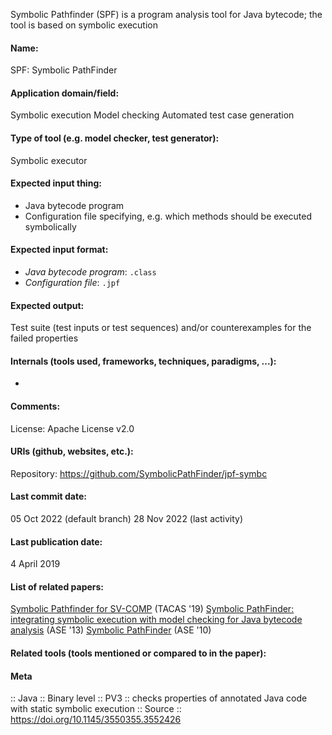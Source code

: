 Symbolic Pathfinder (SPF) is a program analysis tool for Java bytecode; the tool is based on symbolic execution

#### Name:
SPF: Symbolic PathFinder

#### Application domain/field:
Symbolic execution
Model checking
Automated test case generation

#### Type of tool (e.g. model checker, test generator):
Symbolic executor

#### Expected input thing:
- Java bytecode program
- Configuration file specifying, e.g. which methods should be executed symbolically

#### Expected input format:
- *Java bytecode program*: `.class`
- *Configuration file*: `.jpf`

#### Expected output:
Test suite (test inputs or test sequences) and/or counterexamples for the failed properties

#### Internals (tools used, frameworks, techniques, paradigms, ...):
-

#### Comments:
License: Apache License v2.0

#### URIs (github, websites, etc.):
Repository: https://github.com/SymbolicPathFinder/jpf-symbc

#### Last commit date:
05 Oct 2022 (default branch)
28 Nov 2022 (last activity)

#### Last publication date:
4 April 2019

#### List of related papers:
[Symbolic Pathfinder for SV-COMP](https://doi.org/10.1007/978-3-030-17502-3_21) (TACAS '19)
[Symbolic PathFinder: integrating symbolic execution with model checking for Java bytecode analysis](https://doi.org/10.1007/s10515-013-0122-2) (ASE '13)
[Symbolic PathFinder](https://doi.org/10.1145/1858996.1859035) (ASE '10)

#### Related tools (tools mentioned or compared to in the paper):

#### Meta
:: Java
:: Binary level
:: PV3           :: checks properties of annotated Java code with static symbolic execution
:: Source :: https://doi.org/10.1145/3550355.3552426
